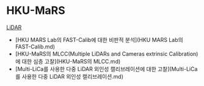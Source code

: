 # HKU-MaRS
[LiDAR](../index.md)
- [HKU MARS Lab의 FAST-Calib에 대한 비판적 분석](HKU MARS Lab의 FAST-Calib.md)
- [HKU-MaRS의 MLCC(Multiple LiDARs and Cameras extrinsic Calibration)에 대한 심층 고찰](HKU-MaRS의 MLCC.md)
- [Multi-LiCa를 사용한 다중 LiDAR 외인성 캘리브레이션에 대한 고찰](Multi-LiCa를 사용한 다중 LiDAR 외인성 캘리브레이션.md)
